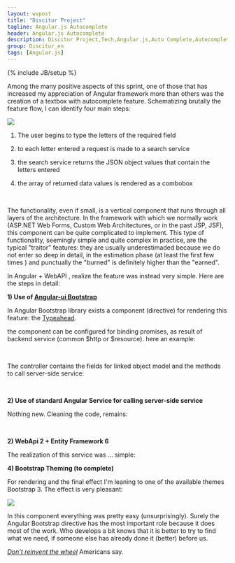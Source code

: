 ```yaml
---
layout: wvpost
title: "Discitur Project"
tagline: Angular.js Autocomplete
header: Angular.js Autocomplete
description: Discitur Project,Tech,Angular.js,Auto Complete,Autocomplete
group: Discitur_en
tags: [Angular.js]
---
```

{% include JB/setup %}
<!-- Markup JSON-LD generato da Assistente per il markup dei dati strutturati di Google. -->
<script type="application/ld+json">
{
  "@context" : "http://schema.org",
  "@type" : "Article",
  "name" : "Angular.js Autocomplete",
  "author" : {
    "@type" : "Person",
    "name" : "williamverdolini"
  },
  "datePublished" : "2014-01-30",
  "articleSection" : [ "autocomplete", "Angular.js" ],
  "url" : "http://williamverdolini.github.io/2014/01/30/discitur-Autocomplete_en/"
}
</script>

Among the many positive aspects of this sprint, one of those that has increased my appreciation of Angular framework more than others
was the creation of a textbox with autocomplete feature. Schematizing brutally the feature flow, I can identify four main steps:



<img src="{{ BASE_PATH }}/images/discitur/Autocomplete_en.png" />


1.   The user begins to type the letters of the required field

2.   to each letter entered a request is made to a search service

3.   the search service returns the JSON object values ​​that contain the letters entered

4.   the array of returned data values ​​is rendered as a combobox

 

The functionality, even if small, is a vertical component that runs through all layers of the architecture. 
In the framework with which we normally work (ASP.NET Web Forms, Custom Web Architectures, or in the past JSP, JSF), 
this component can be quite complicated to implement. This type of functionality, seemingly simple and quite complex in practice, 
are the typical "traitor" features: they are usually underestimaded because we do not enter so deep in detail, in the estimation phase (at least the first few times ) 
and punctually the "burned" is definitely higher than the "earned".

In Angular + WebAPI , realize the feature was instead very simple. Here are the steps in detail:
 

**1) Use of <a href="http://angular-ui.github.io/bootstrap/" target="_blank">Angular-ui Bootstrap</a>**

In Angular Bootstrap library exists a component (directive) for 
rendering this feature: the <a href="http://angular-ui.github.io/bootstrap/#/typeahead" target="_blank">Typeahead</a>.

the component can be configured for binding promises, as result of backend service (common $http or $resource). here an example:


<script type="syntaxhighlighter" class="brush: javascript">
<![CDATA[
<input class="form-control input-sm" type="text"
       name="school"
       ng-model="local.school"
       typeahead-wait-ms="300"
       typeahead="k for k in getSchools($viewValue) | filter:$viewValue"
       typeahead-on-select="select('school')"
       typeahead-editable='false'>

]]></script> 


The controller contains the fields for linked object model and the methods to call server-side service:

<script type="syntaxhighlighter" class="brush: javascript">
<![CDATA[

$scope.local = {
    school: null,
};

$scope.getSchools = function (q) {
    return LessonService.getDistinctValues('school', { schoolQ: q });
}
]]></script> 


**2) Use of standard Angular Service for calling server-side service**

Nothing new. Cleaning the code, remains:


<script type="syntaxhighlighter" class="brush: javascript">
<![CDATA[

.factory('LessonService', [
'$resource',
'$http',
'$q',
'LessonDTO',
'DisciturSettings',
'DiscUtil',
function ($resource, $http, $q, LessonDTO, DisciturSettings, DiscUtil) {
  return {
    // Get Async list of disciplines
    getDistinctValues: function (type, inputParams) {
      switch (type) {
        case ('school'):
          DiscUtil.validateInput('LessonService.getDistinctValues.school', 
               { schoolQ: null }, 
               inputParams);
          break;
        default:
          throw { 
               code: 20003, 
               message: 'invalid type string for LessonService.getDistinctValues :' + type 
          }
    }

    // create deferring result
    var deferred = $q.defer();

    // Retrieve Async data for lesson id in input        
    $http({ method: 'GET', url: DisciturSettings.apiUrl + 'lesson', params: inputParams })
      .success(function (result) {deferred.resolve(result) })
      .error(function (data) {deferred.reject("Error for LessonService.getDistinctValues:" + data); });
    // create deferring result
    return deferred.promise;
    }
  };
}]);
]]></script> 

**2) WebApi 2 + Entity Framework 6**

The realization of this service was ... simple:

<script type="syntaxhighlighter" class="brush: csharp">
<![CDATA[
 [HttpGet]
public async Task<List<string>> FindSchool(string schoolQ)
{
   IQueryable<string> schools = db.Lessons
                                  .Where(l => l.School.Contains(schoolQ))
                                  .Select(l => l.School).Distinct();

   return await schools.ToListAsync();
}

]]></script>

**4) Bootstrap Theming (to complete)**

For rendering and the final effect I'm leaning to one of the available themes Bootstrap 3. The effect is very pleasant:

<img src="{{ BASE_PATH }}/images/discitur/Autocomplete-screenshot.png" />


In this component everything was pretty easy (unsurprisingly). 
Surely the Angular Bootstrap directive has the most important role because it does most of the work. 
Who develops a bit knows that it is better to try to find what we need, if someone else has already done it (better) before us.



_<a href="http://www.codinghorror.com/blog/2009/02/dont-reinvent-the-wheel-unless-you-plan-on-learning-more-about-wheels.html" target="_blank">Don’t reinvent the wheel</a>_ Americans say. 
